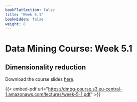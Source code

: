 ```yaml
---
bookFlatSection: false
title: "Week 5.1"
bookHidden: false
weight: 8
---
```


# Data Mining Course: Week 5.1

## Dimensionality reduction

Download the course slides [here](https://dmbg-course.s3.eu-central-1.amazonaws.com/lectures/week-5-1.pdf).

{{< embed-pdf url="https://dmbg-course.s3.eu-central-1.amazonaws.com/lectures/week-5-1.pdf" >}}
